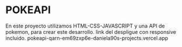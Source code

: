 # POKEAPI
En este proyecto utilizamos HTML-CSS-JAVASCRIPT y una API de pokemon, para crear este desarrollo.
link del despligue con responsive incluido.
pokeapi-qarn-em69zxp6e-daniela90s-projects.vercel.app
